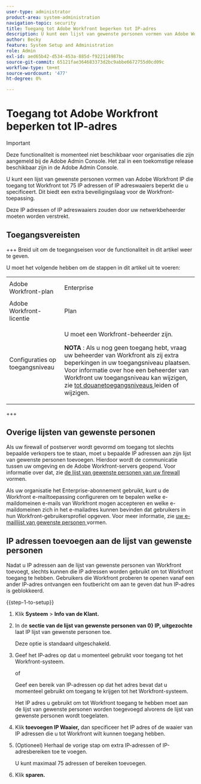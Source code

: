```yaml
---
user-type: administrator
product-area: system-administration
navigation-topic: security
title: Toegang tot Adobe Workfront beperken tot IP-adres
description: U kunt een lijst van gewenste personen vormen van Adobe Workfront IP die toegang tot Workfront tot 75 IP adressen of IP adreswaaiers beperkt die u specificeert. Dit biedt een extra beveiligingslaag voor de Workfront-toepassing.
author: Becky
feature: System Setup and Administration
role: Admin
exl-id: aed65b42-d534-453a-885d-f922114987bc
source-git-commit: 65121fae364683373d2bc9abbe6672755d0cd09c
workflow-type: tm+mt
source-wordcount: '477'
ht-degree: 0%

---
```


# Toegang tot Adobe Workfront beperken tot IP-adres

>[!IMPORTANT]
>
>Deze functionaliteit is momenteel niet beschikbaar voor organisaties die zijn aangemeld bij de Adobe Admin Console. Het zal in een toekomstige release beschikbaar zijn in de Adobe Admin Console.

U kunt een lijst van gewenste personen vormen van Adobe Workfront IP die toegang tot Workfront tot 75 IP adressen of IP adreswaaiers beperkt die u specificeert. Dit biedt een extra beveiligingslaag voor de Workfront-toepassing.

Deze IP adressen of IP adreswaaiers zouden door uw netwerkbeheerder moeten worden verstrekt.

## Toegangsvereisten

+++ Breid uit om de toegangseisen voor de functionaliteit in dit artikel weer te geven.

U moet het volgende hebben om de stappen in dit artikel uit te voeren:

<table style="table-layout:auto"> 
 <col> 
 <col> 
 <tbody> 
  <tr> 
   <td role="rowheader">Adobe Workfront-plan</td> 
   <td> <p>Enterprise</p> </td> 
  </tr> 
  <tr> 
   <td role="rowheader">Adobe Workfront-licentie</td> 
   <td>Plan</td> 
  </tr> 
  <tr> 
   <td role="rowheader">Configuraties op toegangsniveau</td> 
   <td> <p>U moet een Workfront-beheerder zijn.</p> <p><b> NOTA </b>: Als u nog geen toegang hebt, vraag uw beheerder van Workfront als zij extra beperkingen in uw toegangsniveau plaatsen. Voor informatie over hoe een beheerder van Workfront uw toegangsniveau kan wijzigen, zie <a href="../../../administration-and-setup/add-users/configure-and-grant-access/create-modify-access-levels.md" class="MCXref xref"> tot douanetoegangsniveaus </a> leiden of wijzigen.</p> </td> 
  </tr> 
 </tbody> 
</table>

+++

## Overige lijsten van gewenste personen

Als uw firewall of postserver wordt gevormd om toegang tot slechts bepaalde verkopers toe te staan, moet u bepaalde IP adressen aan zijn lijst van gewenste personen toevoegen. Hierdoor wordt de communicatie tussen uw omgeving en de Adobe Workfront-servers geopend. Voor informatie over dat, zie [ de lijst van gewenste personen van uw firewall ](../../../administration-and-setup/get-started-wf-administration/configure-your-firewall.md) vormen.

Als uw organisatie het Enterprise-abonnement gebruikt, kunt u de Workfront e-mailtoepassing configureren om te bepalen welke e-maildomeinen e-mails van Workfront mogen accepteren en welke e-maildomeinen zich in het e-mailadres kunnen bevinden dat gebruikers in hun Workfront-gebruikersprofiel opgeven. Voor meer informatie, zie [ uw e-maillijst van gewenste personen ](../../../administration-and-setup/get-started-wf-administration/configure-your-email-allowlist.md) vormen.

## IP adressen toevoegen aan de lijst van gewenste personen

Nadat u IP adressen aan de lijst van gewenste personen van Workfront toevoegt, slechts kunnen die IP adressen worden gebruikt om tot Workfront toegang te hebben. Gebruikers die Workfront proberen te openen vanaf een ander IP-adres ontvangen een foutbericht om aan te geven dat hun IP-adres is geblokkeerd.

{{step-1-to-setup}}

1. Klik **Systeem** > **Info van de Klant.**

1. In de **sectie van de lijst van gewenste personen van 0&rbrace; IP, uitgezochte** laat IP lijst van gewenste personen toe.**&#x200B;**

   Deze optie is standaard uitgeschakeld.

1. Geef het IP-adres op dat u momenteel gebruikt voor toegang tot het Workfront-systeem.

   of

   Geef een bereik van IP-adressen op dat het adres bevat dat u momenteel gebruikt om toegang te krijgen tot het Workfront-systeem.

   Het IP adres u gebruikt om tot Workfront toegang te hebben moet aan de lijst van gewenste personen worden toegevoegd alvorens de lijst van gewenste personen wordt toegelaten.

1. Klik **toevoegen IP Waaier,** dan specificeer het IP adres of de waaier van IP adressen die u tot Workfront wilt kunnen toegang hebben.
1. (Optioneel) Herhaal de vorige stap om extra IP-adressen of IP-adresbereiken toe te voegen.

   U kunt maximaal 75 adressen of bereiken toevoegen.

1. Klik **sparen.**
